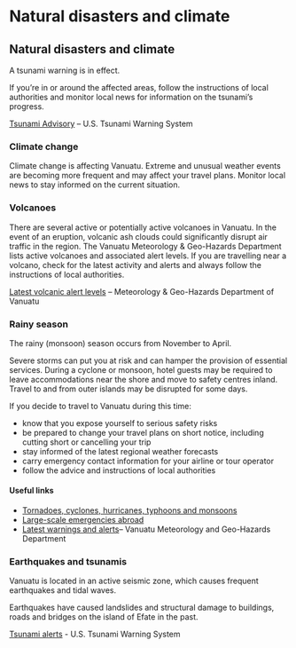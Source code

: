 # Natural disasters and climate

## Natural disasters and climate

A tsunami warning is in effect.

If you’re in or around the affected areas, follow the instructions of local authorities and monitor local news for information on the tsunami’s progress.

[Tsunami Advisory](http://www.tsunami.gov/) – U.S. Tsunami Warning System

### Climate change

Climate change is affecting Vanuatu. Extreme and unusual weather events are becoming more frequent and may affect your travel plans. Monitor local news to stay informed on the current situation.

### Volcanoes

There are several active or potentially active volcanoes in Vanuatu. In the event of an eruption, volcanic ash clouds could significantly disrupt air traffic in the region. The Vanuatu Meteorology & Geo-Hazards Department lists active volcanoes and associated alert levels. If you are travelling near a volcano, check for the latest activity and alerts and always follow the instructions of local authorities.

[Latest volcanic alert levels](http://www.vmgd.gov.vu/vmgd/index.php/geohazards/volcano) – Meteorology & Geo-Hazards Department of Vanuatu

### Rainy season

The rainy (monsoon) season occurs from November to April.

Severe storms can put you at risk and can hamper the provision of essential services. During a cyclone or monsoon, hotel guests may be required to leave accommodations near the shore and move to safety centres inland. Travel to and from outer islands may be disrupted for some days.

If you decide to travel to Vanuatu during this time:

* know that you expose yourself to serious safety risks
* be prepared to change your travel plans on short notice, including cutting short or cancelling your trip
* stay informed of the latest regional weather forecasts
* carry emergency contact information for your airline or tour operator
* follow the advice and instructions of local authorities

#### Useful links

* [Tornadoes, cyclones, hurricanes, typhoons and monsoons](https://travel.gc.ca/travelling/health-safety/hurricanes-typhoons-cyclones-monsoons)
* [Large-scale emergencies abroad](https://travel.gc.ca/assistance/emergency-info/large-scale-emergencies-abroad)
* [Latest warnings and alerts](https://www.vmgd.gov.vu/vmgd/index.php)– Vanuatu Meteorology and Geo-Hazards Department

### Earthquakes and tsunamis

Vanuatu is located in an active seismic zone, which causes frequent earthquakes and tidal waves.

Earthquakes have caused landslides and structural damage to buildings, roads and bridges on the island of Efate in the past.

[Tsunami alerts](https://www.tsunami.gov/) - U.S. Tsunami Warning System